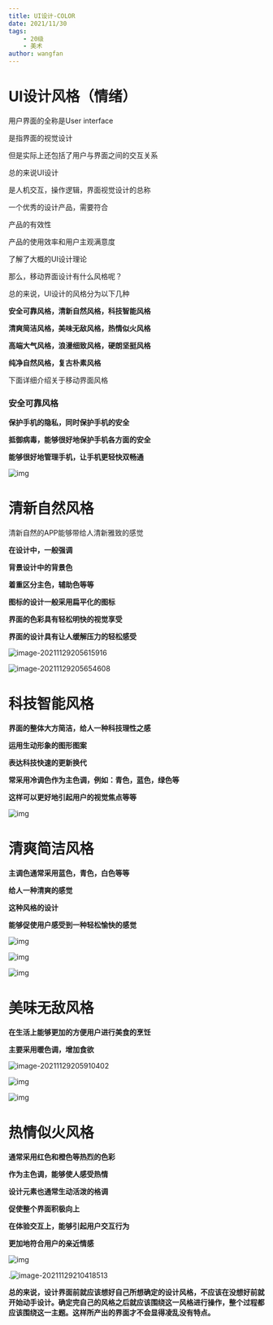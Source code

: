 ```yaml
---
title: UI设计-COLOR
date: 2021/11/30
tags:
    - 20级
    - 美术  
author: wangfan
---
```


# UI设计风格（情绪）

用户界面的全称是User interface 

是指界面的视觉设计

但是实际上还包括了用户与界面之间的交互关系

总的来说UI设计

是人机交互，操作逻辑，界面视觉设计的总称

一个优秀的设计产品，需要符合

产品的有效性

产品的使用效率和用户主观满意度

了解了大概的UI设计理论

那么，移动界面设计有什么风格呢？

总的来说，UI设计的风格分为以下几种

**安全可靠风格，清新自然风格，科技智能风格**

**清爽简洁风格，美味无敌风格，热情似火风格**

**高端大气风格，浪漫细致风格，硬朗坚挺风格**

**纯净自然风格，复古朴素风格**

下面详细介绍关于移动界面风格

### **安全可靠风格**

**保护手机的隐私，同时保护手机的安全**

**抵御病毒，能够很好地保护手机各方面的安全**

**能够很好地管理手机，让手机更轻快双畅通**

![img](https:////upload-images.jianshu.io/upload_images/5631554-b43398236b5df4f6?imageMogr2/auto-orient/strip|imageView2/2/w/1080/format/webp)

# **清新自然风格**

清新自然的APP能够带给人清新雅致的感觉

**在设计中，一般强调**

**背景设计中的背景色**

**着重区分主色，辅助色等等**

**图标的设计一般采用扁平化的图标**

**界面的色彩具有轻松明快的视觉享受**

**界面的设计具有让人缓解压力的轻松感受**

![image-20211129205615916](C:/Users/%E4%B8%80%E5%8C%B9%E7%AE%AD%E6%AF%92%E8%9B%99/AppData/Roaming/Typora/typora-user-images/image-20211129205615916.png)

![image-20211129205654608](C:/Users/%E4%B8%80%E5%8C%B9%E7%AE%AD%E6%AF%92%E8%9B%99/AppData/Roaming/Typora/typora-user-images/image-20211129205654608.png)

# **科技智能风格**

**界面的整体大方简洁，给人一种科技理性之感**

**运用生动形象的图形图案**

**表达科技快速的更新换代**

**常采用冷调色作为主色调，例如：青色，蓝色，绿色等**

**这样可以更好地引起用户的视觉焦点等等**

![img](https://img.zcool.cn/community/01a9805eb8eafba801214814393abf.jpg@1280w_1l_0o_100sh.jpg)



# **清爽简洁风格**

**主调色通常采用蓝色，青色，白色等等**

**给人一种清爽的感觉**

**这种风格的设计**

**能够促使用户感受到一种轻松愉快的感觉**

![img](https:////upload-images.jianshu.io/upload_images/5631554-aa9fb20d4259caf9?imageMogr2/auto-orient/strip|imageView2/2/w/800/format/webp)

![img](https:////upload-images.jianshu.io/upload_images/5631554-8f91d655123b5045?imageMogr2/auto-orient/strip|imageView2/2/w/800/format/webp)

![img](https:////upload-images.jianshu.io/upload_images/5631554-b2273128103a8126?imageMogr2/auto-orient/strip|imageView2/2/w/800/format/webp)

# **美味无敌风格**

**在生活上能够更加的方便用户进行美食的烹饪**

**主要采用暖色调，增加食欲**

![image-20211129205910402](C:/Users/%E4%B8%80%E5%8C%B9%E7%AE%AD%E6%AF%92%E8%9B%99/AppData/Roaming/Typora/typora-user-images/image-20211129205910402.png)

![img](https:////upload-images.jianshu.io/upload_images/5631554-948e57ff74ed3a8b?imageMogr2/auto-orient/strip|imageView2/2/w/658/format/webp)

![img](https:////upload-images.jianshu.io/upload_images/5631554-7ec8731d33e36153?imageMogr2/auto-orient/strip|imageView2/2/w/658/format/webp)

# **热情似火风格**

**通常采用红色和橙色等热烈的色彩**

**作为主色调，能够使人感受热情**

**设计元素也通常生动活泼的格调**

**促使整个界面积极向上**

**在体验交互上，能够引起用户交互行为**

**更加地符合用户的亲近情感**

![img](https:////upload-images.jianshu.io/upload_images/5631554-3d3aa68c1d5169ac?imageMogr2/auto-orient/strip|imageView2/2/w/800/format/webp)

.![image-20211129210418513](C:/Users/%E4%B8%80%E5%8C%B9%E7%AE%AD%E6%AF%92%E8%9B%99/AppData/Roaming/Typora/typora-user-images/image-20211129210418513.png)

**总的来说，设计界面前就应该想好自己所想确定的设计风格，不应该在没想好前就开始动手设计。确定完自己的风格之后就应该围绕这一风格进行操作，整个过程都应该围绕这一主题。这样所产出的界面才不会显得凌乱没有特点。**

